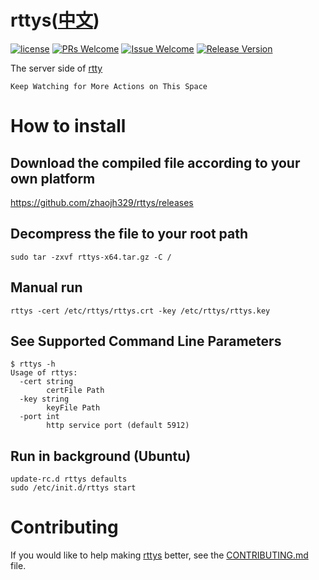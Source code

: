 # rttys([中文](/README_ZH.md))

[1]: https://img.shields.io/badge/license-LGPL2-brightgreen.svg?style=plastic
[2]: /LICENSE
[3]: https://img.shields.io/badge/PRs-welcome-brightgreen.svg?style=plastic
[4]: https://github.com/zhaojh329/rttys/pulls
[5]: https://img.shields.io/badge/Issues-welcome-brightgreen.svg?style=plastic
[6]: https://github.com/zhaojh329/rttys/issues/new
[7]: https://img.shields.io/badge/release-1.0.0-blue.svg?style=plastic
[8]: https://github.com/zhaojh329/rttys/releases

[![license][1]][2]
[![PRs Welcome][3]][4]
[![Issue Welcome][5]][6]
[![Release Version][7]][8]

The server side of [rtty](https://github.com/zhaojh329/rtty)

`Keep Watching for More Actions on This Space`

# How to install
## Download the compiled file according to your own platform

https://github.com/zhaojh329/rttys/releases

## Decompress the file to your root path

	sudo tar -zxvf rttys-x64.tar.gz -C /

## Manual run

    rttys -cert /etc/rttys/rttys.crt -key /etc/rttys/rttys.key

## See Supported Command Line Parameters

	$ rttys -h
	Usage of rttys:
	  -cert string
	        certFile Path
	  -key string
	        keyFile Path
	  -port int
	        http service port (default 5912)

## Run in background (Ubuntu)

	update-rc.d rttys defaults
    sudo /etc/init.d/rttys start

# Contributing
If you would like to help making [rttys](https://github.com/zhaojh329/rttys) better,
see the [CONTRIBUTING.md](https://github.com/zhaojh329/rttys/blob/master/CONTRIBUTING.md) file.

